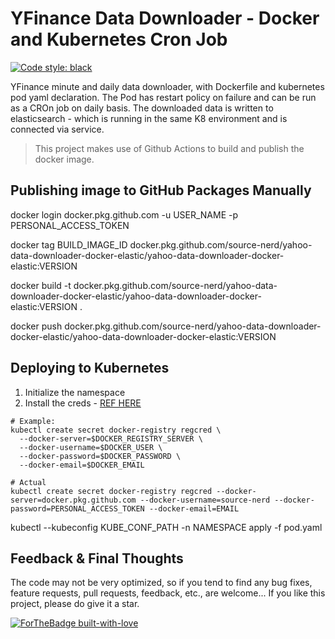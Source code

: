 # YFinance Data Downloader - Docker and Kubernetes Cron Job

[![Code style: black](https://img.shields.io/badge/code%20style-black-000000.svg)](https://github.com/psf/black)

YFinance minute and daily data downloader, with Dockerfile and kubernetes pod yaml declaration. The Pod has restart policy on failure and can be run as a CROn job on daily basis. The downloaded data is written to elasticsearch - which is running in the same K8 environment and is connected via service.

> This project makes use of Github Actions to build and publish the docker image.

## Publishing image to GitHub Packages Manually
docker login docker.pkg.github.com -u USER_NAME -p PERSONAL_ACCESS_TOKEN

docker tag BUILD_IMAGE_ID docker.pkg.github.com/source-nerd/yahoo-data-downloader-docker-elastic/yahoo-data-downloader-docker-elastic:VERSION

docker build -t docker.pkg.github.com/source-nerd/yahoo-data-downloader-docker-elastic/yahoo-data-downloader-docker-elastic:VERSION .

docker push docker.pkg.github.com/source-nerd/yahoo-data-downloader-docker-elastic/yahoo-data-downloader-docker-elastic:VERSION


## Deploying to Kubernetes
1. Initialize the namespace
2. Install the creds - [REF HERE](https://kubernetes.io/docs/tasks/configure-pod-container/pull-image-private-registry/)
```shell
# Example:
kubectl create secret docker-registry regcred \
  --docker-server=$DOCKER_REGISTRY_SERVER \
  --docker-username=$DOCKER_USER \
  --docker-password=$DOCKER_PASSWORD \
  --docker-email=$DOCKER_EMAIL

# Actual
kubectl create secret docker-registry regcred --docker-server=docker.pkg.github.com --docker-username=source-nerd --docker-password=PERSONAL_ACCESS_TOKEN --docker-email=EMAIL
```

kubectl --kubeconfig KUBE_CONF_PATH -n NAMESPACE apply -f pod.yaml


## Feedback & Final Thoughts
The code may not be very optimized, so if you tend to find any bug fixes, feature requests, pull requests, feedback, etc., are welcome... If you like this project, please do give it a star.

[![ForTheBadge built-with-love](http://ForTheBadge.com/images/badges/built-with-love.svg)](https://GitHub.com/Naereen/)

